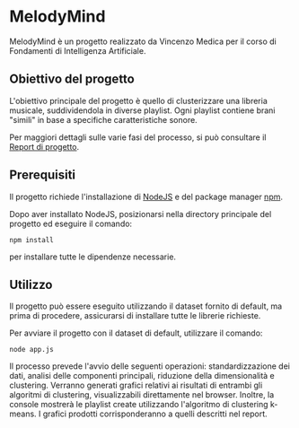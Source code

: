 # MelodyMind
MelodyMind è un progetto realizzato da Vincenzo Medica per il corso di Fondamenti di Intelligenza Artificiale.

## Obiettivo del progetto
L'obiettivo principale del progetto è quello di clusterizzare una libreria musicale, suddividendola in diverse playlist. Ogni playlist contiene brani "simili" in base a specifiche caratteristiche sonore.

Per maggiori dettagli sulle varie fasi del processo, si può consultare il [Report di progetto](./Documenti/).

## Prerequisiti
Il progetto richiede l'installazione di [NodeJS](https://nodejs.org/it/) e del package manager [npm](https://www.npmjs.com/).

Dopo aver installato NodeJS, posizionarsi nella directory principale del progetto ed eseguire il comando:

```
npm install
```

per installare tutte le dipendenze necessarie.

## Utilizzo
Il progetto può essere eseguito utilizzando il dataset fornito di default, ma prima di procedere, assicurarsi di installare tutte le librerie richieste. 

Per avviare il progetto con il dataset di default, utilizzare il comando:



```
node app.js
```


Il processo prevede l'avvio delle seguenti operazioni: standardizzazione dei dati, analisi delle componenti principali, riduzione della dimensionalità e clustering. Verranno generati grafici relativi ai risultati di entrambi gli algoritmi di clustering, visualizzabili direttamente nel browser. Inoltre, la console mostrerà le playlist create utilizzando l'algoritmo di clustering k-means. I grafici prodotti corrisponderanno a quelli descritti nel report.
